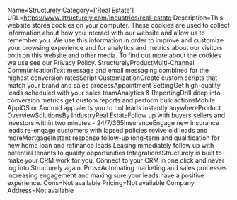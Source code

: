 Name=Structurely
Category=['Real Estate']
URL=https://www.structurely.com/industries/real-estate
Description=This website stores cookies on your computer. These cookies are used to collect information about how you interact with our website and allow us to remember you. We use this information in order to improve and customize your browsing experience and for analytics and metrics about our visitors both on this website and other media. To find out more about the cookies we use see our Privacy Policy. StructurelyProductMulti-Channel CommunicationText message and email messaging combined for the highest conversion ratesScript CustomizationCreate custom scripts that match your brand and sales processAppointment SettingGet high-quality leads scheduled with your sales teamAnalytics & ReportingDrill deep into conversion metrics get custom reports and perform bulk actionsMobile AppiOS or Android app alerts you to hot leads instantly anywhereProduct OverviewSolutionsBy IndustryReal EstateFollow up with buyers sellers and investors within two minutes - 24/7/365InsuranceEngage new insurance leads re-engage customers with lapsed policies revive old leads and moreMortgageInstant response follow-up long-term and qualification for new home loan and refinance leads LeasingImmediately follow up with potential tenants to qualify opportunities IntegrationsStructurely is built to make your CRM work for you. Connect to your CRM in one click and never log into Structurely again.
Pros=Automating marketing and sales processes increasing engagement and making sure your leads have a positive experience.
Cons=Not available
Pricing=Not available
Company Address=Not available
